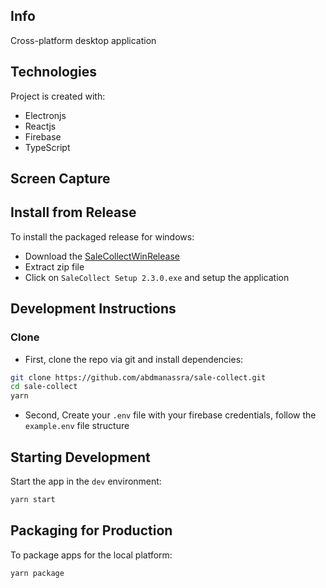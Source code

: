 ## Info

Cross-platform desktop application

## Technologies

Project is created with:

- Electronjs
- Reactjs
- Firebase
- TypeScript

## Screen Capture

## Install from Release

To install the packaged release for windows:

- Download the [SaleCollectWinRelease](https://github.com/abdmanassra/sale-collect/releases/download/1.0.0/SaleCollect.Setup.2.3.0.zip)
- Extract zip file
- Click on `SaleCollect Setup 2.3.0.exe` and setup the application

## Development Instructions

### Clone

- First, clone the repo via git and install dependencies:

```bash
git clone https://github.com/abdmanassra/sale-collect.git
cd sale-collect
yarn
```

- Second, Create your `.env` file with your firebase credentials, follow the `example.env` file structure

## Starting Development

Start the app in the `dev` environment:

```bash
yarn start
```

## Packaging for Production

To package apps for the local platform:

```bash
yarn package
```
